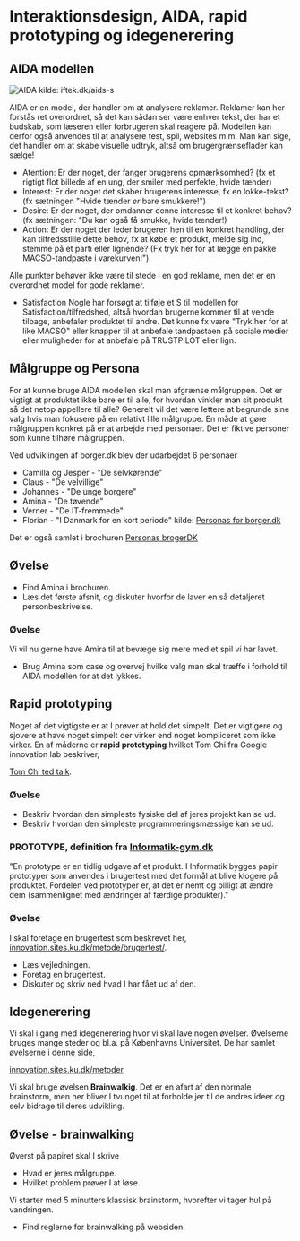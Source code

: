 # Interaktionsdesign, AIDA, rapid prototyping og idegenerering
## AIDA modellen
![AIDA](/billeder/AIDA.jpeg)
kilde: iftek.dk/aids-s

AIDA er en model, der handler om at analysere reklamer. Reklamer kan her forstås ret overordnet, så det kan sådan ser være enhver tekst, der har et budskab, som læseren eller forbrugeren skal reagere på. Modellen kan derfor også anvendes til at analysere test, spil, websites m.m. Man kan sige, det handler om at skabe visuelle udtryk, altså om brugergrænseflader kan sælge!

* Atention: Er der noget, der fanger brugerens opmærksomhed? (fx et rigtigt flot billede af en ung, der smiler med perfekte, hvide tænder)
* Interest: Er der noget det skaber brugerens interesse, fx en lokke-tekst? (fx sætningen "Hvide tænder *er* bare smukkere!")
* Desire: Er der noget, der omdanner denne interesse til et konkret behov? (fx sætningen: "Du kan også få smukke, hvide tænder!)
* Action: Er der noget der leder brugeren hen til en konkret handling, der kan tilfredsstille dette behov, fx at købe et produkt, melde sig ind, stemme på et parti eller lignende? (Fx tryk her for at lægge en pakke MACSO-tandpaste i varekurven!").

Alle punkter behøver ikke være til stede i en god reklame, men det er en overordnet model for gode reklamer.

* Satisfaction
Nogle har forsøgt at tilføje et S til modellen for Satisfaction/tilfredshed, altså hvordan brugerne kommer til at vende tilbage, anbefaler produktet til andre. Det kunne fx være "Tryk her for at like MACSO" eller knapper til at anbefale tandpastaen på sociale medier eller muligheder for at anbefale på TRUSTPILOT eller lign.

## Målgruppe og Persona
For at kunne bruge AIDA modellen skal man afgrænse målgruppen. Det er vigtigt at produktet ikke bare er til alle, for hvordan vinkler man sit produkt så det netop appellere til alle? Generelt vil det være lettere at begrunde sine valg hvis man fokusere på en relativt lille målgruppe. En måde at gøre målgruppen konkret på er at arbejde med personaer. Det er fiktive personer som kunne tilhøre målgruppen.

Ved udviklingen af borger.dk blev der udarbejdet 6 personaer
* Camilla og Jesper - "De selvkørende"
* Claus - "De velvillige"
* Johannes - "De unge borgere"
* Amina - "De tøvende"
* Verner - "De IT-fremmede"
* Florian - "I Danmark for en kort periode"
kilde: [Personas for borger.dk](https://www.yumpu.com/da/document/read/18275658/personas-for-borgerdk)

Det er også samlet i brochuren [Personas brogerDK](Personas_borgerDK.pdf)

## Øvelse
* Find Amina i brochuren.
* Læs det første afsnit, og diskuter hvorfor de laver en så detaljeret personbeskrivelse.

### Øvelse
Vi vil nu gerne have Amira til at bevæge sig mere med et spil vi har lavet.
* Brug Amina som case og overvej hvilke valg man skal træffe i forhold til AIDA modellen for at det lykkes.


## Rapid prototyping
Noget af det vigtigste er at I prøver at hold det simpelt. Det er vigtigere og sjovere at have noget simpelt der virker end noget kompliceret som ikke virker. En af måderne er **rapid prototyping** hvilket Tom Chi fra Google innovation lab beskriver,

[Tom Chi ted talk](https://www.youtube.com/watch?v=d5_h1VuwD6g&feature=youtu.be).

### Øvelse
* Beskriv hvordan den simpleste fysiske del af jeres projekt kan se ud.
* Beskriv hvordan den simpleste programmeringsmæssige kan se ud.

### PROTOTYPE, definition fra [Informatik-gym.dk](Informatik-gym.dk)
"En prototype er en tidlig udgave af et produkt. I Informatik bygges papir prototyper som anvendes i brugertest med det formål at blive klogere på produktet. Fordelen ved prototyper er, at det er nemt og billigt at ændre dem (sammenlignet med ændringer af færdige produkter)."

### Øvelse
I skal foretage en brugertest som beskrevet her, [innovation.sites.ku.dk/metode/brugertest/](https://innovation.sites.ku.dk/metode/brugertest/).
* Læs vejledningen.
* Foretag en brugertest.
* Diskuter og skriv ned hvad I har fået ud af den.



## Idegenerering
Vi skal i gang med idegenerering hvor vi skal lave nogen øvelser. Øvelserne bruges mange steder og bl.a. på Københavns Universitet. De har samlet øvelserne i denne side,

[innovation.sites.ku.dk/metoder](https://innovation.sites.ku.dk/metoder/)

Vi skal bruge øvelsen **Brainwalkig**. Det er en afart af den normale brainstorm, men her bliver I tvunget til at forholde jer til de andres ideer og selv bidrage til deres udvikling.

## Øvelse - brainwalking
Øverst på papiret skal I skrive
* Hvad er jeres målgruppe.
* Hvilket problem prøver I at løse.

Vi starter med 5 minutters klassisk brainstorm, hvorefter vi tager hul på vandringen.

* Find reglerne for brainwalking på websiden.
